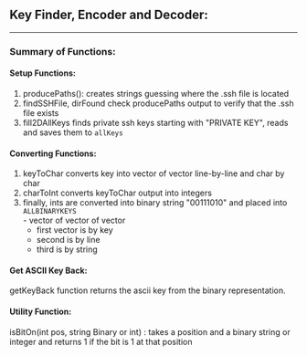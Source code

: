 
## Key Finder, Encoder and Decoder:  
--- 

### Summary of Functions:   
#### Setup Functions:  
  1. producePaths(): creates strings guessing where the .ssh file is located   
  2. findSSHFile, dirFound check producePaths output to verify that the .ssh file exists   
  3. fill2DAllKeys finds private ssh keys starting with "PRIVATE KEY", reads and saves them to `allKeys`   
  
#### Converting Functions:  
  1. keyToChar converts key into vector of vector line-by-line and char by char   
  2. charToInt converts keyToChar output into integers   
  3. finally, ints are converted into binary string "00111010" and placed into `ALLBINARYKEYS`   
    - vector of vector of vector  
      - first vector is by key
      - second is by line  
      - third is by string   
      
#### Get ASCII Key Back:  
getKeyBack function returns the ascii key from the binary representation.  


#### Utility Function: 
isBitOn(int pos, string Binary or int) : takes a position and a binary string or integer and returns 1 if the bit is 1 at that position  

